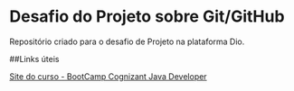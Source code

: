 # Desafio do Projeto sobre Git/GitHub
Repositório criado para o desafio de Projeto na plataforma Dio. 

##Links úteis

[Site do curso - BootCamp Cognizant Java Developer](https://web.dio.me)
